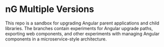 # nG Multiple Versions

This repo is a sandbox for upgrading Angular parent applications and child libraries. The branches contain experiments for Angular upgrade paths, exporting web components, and other experiments with managing Angular components in a microservice-style architecture.